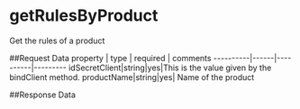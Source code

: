 getRulesByProduct
===============================
Get the  rules of a product

##Request Data
property  | type | required | comments
----------|------|----------|---------
idSecretClient|string|yes|This is the value given by the bindClient method.
productName|string|yes| Name of the product

##Response Data

